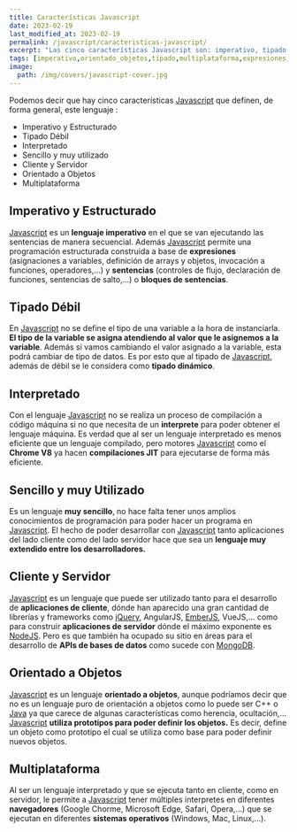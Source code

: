 ```yaml
---
title: Características Javascript
date: 2023-02-19
last_modified_at: 2023-02-19
permalink: /javascript/caracteristicas-javascript/
excerpt: "Las cinco características Javascript son: imperativo, tipado débil, interpretado, sencillo, cliente y servidor, orientado a objetos y multiplataforma."
tags: [imperativo,orientado_objetos,tipado,multiplataforma,expresiones,sentencias]
image:
  path: /img/covers/javascript-cover.jpg
---
```


Podemos decir que hay cinco características [Javascript](https://www.manualweb.net/javascript/) que definen, de forma general, este lenguaje :

- Imperativo y Estructurado
- Tipado Débil
- Interpretado
- Sencillo y muy utilizado
- Cliente y Servidor
- Orientado a Objetos
- Multiplataforma

## Imperativo y Estructurado


[Javascript](https://www.manualweb.net/javascript/) es un **lenguaje imperativo** en el que se van ejecutando las sentencias de manera secuencial. Además [Javascript](https://www.manualweb.net/javascript/) permite una programación estructurada construida a base de **expresiones** (asignaciones a variables, definición de arrays y objetos, invocación a funciones, operadores,…) y **sentencias** (controles de flujo, declaración de funciones, sentencias de salto,…) o **bloques de sentencias**.


## Tipado Débil


En [Javascript](https://www.manualweb.net/javascript/) no se define el tipo de una variable a la hora de instanciarla. **El tipo de la variable se asigna atendiendo al valor que le asignemos a la variable**. Además si vamos cambiando el valor asignado a la variable, esta podrá cambiar de tipo de datos. Es por esto que al tipado de [Javascript](https://www.manualweb.net/javascript/), además de débil se le considera como **tipado dinámico**.


## Interpretado


Con el lenguaje [Javascript](https://www.manualweb.net/javascript/) no se realiza un proceso de compilación a código máquina si no que necesita de un **interprete** para poder obtener el lenguaje máquina. Es verdad que al ser un lenguaje interpretado es menos eficiente que un lenguaje compilado, pero motores [Javascript](https://www.manualweb.net/javascript/) como el **Chrome V8** ya hacen **compilaciones JIT** para ejecutarse de forma más eficiente.


## Sencillo y muy Utilizado


Es un lenguaje **muy sencillo**, no hace falta tener unos amplios conocimientos de programación para poder hacer un programa en [Javascript](https://www.manualweb.net/javascript/). El hecho de poder desarrollar con [Javascript](https://www.manualweb.net/javascript/) tanto aplicaciones del lado cliente como del lado servidor hace que sea un **lenguaje muy extendido entre los desarrolladores.**


## Cliente y Servidor


[Javascript](https://www.manualweb.net/javascript/) es un lenguaje que puede ser utilizado tanto para el desarrollo de **aplicaciones de cliente**, dónde han aparecido una gran cantidad de librerías y frameworks como [jQuery](https://lineadecodigo.com/jQuery/), AngularJS, [EmberJS](https://manualweb.net/img/logos/emberjs.png), VueJS,… como para construir **aplicaciones de servidor** dónde el máximo exponente es [NodeJS](https://lineadecodigo.com/nodejs/). Pero es que también ha ocupado su sitio en áreas para el desarrollo de **APIs de bases de datos** como sucede con [MongoDB](https://manualweb.net/mongodb/).


## Orientado a Objetos


[Javascript](https://www.manualweb.net/javascript/) es un lenguaje **orientado a objetos**, aunque podríamos decir que no es un lenguaje puro de orientación a objetos como lo puede ser C++ o [Java](https://www.manualweb.net/java/) ya que carece de algunas características como herencia, ocultación,… [Javascript](https://www.manualweb.net/javascript/) **utiliza prototipos para poder definir los objetos.** Es decir, define un objeto como prototipo el cual se utiliza como base para poder definir nuevos objetos.


## Multiplataforma


Al ser un lenguaje interpretado y que se ejecuta tanto en cliente, como en servidor, le permite a [Javascript](https://www.manualweb.net/javascript/) tener múltiples interpretes en diferentes **navegadores** (Google Chorme, Microsoft Edge, Safari, Opera,…) que se ejecutan en diferentes **sistemas operativos** (Windows, Mac, Linux,…).

